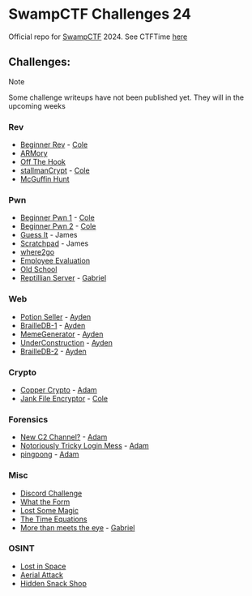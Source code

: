 # SwampCTF Challenges 24

Official repo for [SwampCTF](https://swampctf.com) 2024. 
See CTFTime [here](https://ctftime.org/event/2138)

## Challenges:

> [!NOTE]
> Some challenge writeups have not been published yet. They will in the upcoming weeks

### Rev

- [Beginner Rev](./rev/) - [Cole](https://github.com/Cool-Cole)
- [ARMory](./rev/)
- [Off The Hook](./rev/off_the_hook)
- [stallmanCrypt](./rev/stallmanCrypt) - [Cole](https://github.com/Cool-Cole)
- [McGuffin Hunt](./rev/)

### Pwn

- [Beginner Pwn 1](./pwn/beginner_pwn_1) - [Cole](https://github.com/Cool-Cole)
- [Beginner Pwn 2](./pwn/) - [Cole](https://github.com/Cool-Cole)
- [Guess It](./pwn/guess_it) - James
- [Scratchpad](./pwn/scratchpad) - James
- [where2go](./pwn/)
- [Employee Evaluation](./pwn/)
- [Old School](./pwn/old_school)
- [Reptillian Server](./pwn/Reptillian_Server) - [Gabriel](https://github.com/Sn00pyW00dst0ck)

### Web

- [Potion Seller](./web/Potion%20Seller.md) - [Ayden](https://github.com/ColbyJack1134)
- [BrailleDB-1](./web/BrailleDB-1) - [Ayden](https://github.com/ColbyJack1134)
- [MemeGenerator](./web/MemeGenerator) - [Ayden](https://github.com/ColbyJack1134)
- [UnderConstruction](./web/UnderConstruction) - [Ayden](https://github.com/ColbyJack1134)
- [BrailleDB-2](./web/BrailleDB-2) - [Ayden](https://github.com/ColbyJack1134)

### Crypto

- [Copper Crypto](./crypto/Copper%20Crypto) - [Adam](https://github.com/adamkadaban)
- [Jank File Encryptor](./crypto/) - [Cole](https://github.com/Cool-Cole)

### Forensics

- [New C2 Channel?](./forensics/New%20C2%20Channel%3F) - [Adam](https://github.com/adamkadaban)
- [Notoriously Tricky Login Mess](./forensics/Notoriously%20Tricky%20Login%20Mess) - [Adam](https://github.com/adamkadaban)
- [pingpong](./forensics/pingpong) - [Adam](https://github.com/adamkadaban)

### Misc

- [Discord Challenge](./misc/)
- [What the Form](./misc/)
- [Lost Some Magic](./misc/)
- [The Time Equations](./misc/)
- [More than meets the eye](./misc/More_than_meets_the_eye) - [Gabriel](https://github.com/Sn00pyW00dst0ck)

### OSINT

- [Lost in Space](./osint/)
- [Aerial Attack](./osint/)
- [Hidden Snack Shop](./osint/)
